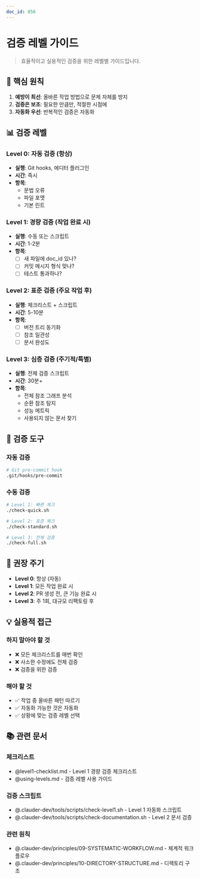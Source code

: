 ```yaml
---
doc_id: 856
---
```


# 검증 레벨 가이드

> 효율적이고 실용적인 검증을 위한 레벨별 가이드입니다.

## 🎯 핵심 원칙

1. **예방이 최선**: 올바른 작업 방법으로 문제 자체를 방지
2. **검증은 보조**: 필요한 만큼만, 적절한 시점에
3. **자동화 우선**: 반복적인 검증은 자동화

## 📊 검증 레벨

### Level 0: 자동 검증 (항상)
- **실행**: Git hooks, 에디터 플러그인
- **시간**: 즉시
- **항목**:
  - 문법 오류
  - 파일 포맷
  - 기본 린트

### Level 1: 경량 검증 (작업 완료 시)
- **실행**: 수동 또는 스크립트
- **시간**: 1-2분
- **항목**:
  - [ ] 새 파일에 doc_id 있나?
  - [ ] 커밋 메시지 형식 맞나?
  - [ ] 테스트 통과하나?

### Level 2: 표준 검증 (주요 작업 후)
- **실행**: 체크리스트 + 스크립트
- **시간**: 5-10분
- **항목**:
  - [ ] 버전 트리 동기화
  - [ ] 참조 일관성
  - [ ] 문서 완성도

### Level 3: 심층 검증 (주기적/특별)
- **실행**: 전체 검증 스크립트
- **시간**: 30분+
- **항목**:
  - 전체 참조 그래프 분석
  - 순환 참조 탐지
  - 성능 메트릭
  - 사용되지 않는 문서 찾기

## 🔧 검증 도구

### 자동 검증
```bash
# Git pre-commit hook
.git/hooks/pre-commit
```

### 수동 검증
```bash
# Level 1: 빠른 체크
./check-quick.sh

# Level 2: 표준 체크
./check-standard.sh

# Level 3: 전체 검증
./check-full.sh
```

## 📅 권장 주기

- **Level 0**: 항상 (자동)
- **Level 1**: 모든 작업 완료 시
- **Level 2**: PR 생성 전, 큰 기능 완료 시
- **Level 3**: 주 1회, 대규모 리팩토링 후

## 💡 실용적 접근

### 하지 말아야 할 것
- ❌ 모든 체크리스트를 매번 확인
- ❌ 사소한 수정에도 전체 검증
- ❌ 검증을 위한 검증

### 해야 할 것
- ✅ 작업 중 올바른 패턴 따르기
- ✅ 자동화 가능한 것은 자동화
- ✅ 상황에 맞는 검증 레벨 선택

## 📚 관련 문서

### 체크리스트
- @level1-checklist.md - Level 1 경량 검증 체크리스트
- @using-levels.md - 검증 레벨 사용 가이드

### 검증 스크립트
- @.clauder-dev/tools/scripts/check-level1.sh - Level 1 자동화 스크립트
- @.clauder-dev/tools/scripts/check-documentation.sh - Level 2 문서 검증

### 관련 원칙
- @.clauder-dev/principles/09-SYSTEMATIC-WORKFLOW.md - 체계적 워크플로우
- @.clauder-dev/principles/10-DIRECTORY-STRUCTURE.md - 디렉토리 구조